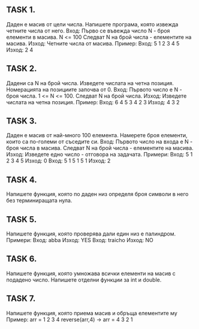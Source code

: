 ## TASK 1. 
Даден е масив от цели числа. Напишете програма, която извежда четните числа от него.
	Вход: Първо се въвежда число N - броя елементи в масива. N <= 100 Следват N на брой числа - елементите на масива.
	Изход: Четните числа от масива.
	Пример:
	Вход:
	5
	1 2 3 4 5
	Изход:
	2 4

## TASK 2. 
Дадени са N на брой числа. Изведете числата на четна позиция. Номерацията на позициите започва от 0.
	Вход: Първото число е N - броя числа. 1 <= N <= 100. Следват N на брой числа.
	Изход: Изведете числата на четна позиция.
	Пример:
	Вход:
	6
	4 5 3 4 2 3
	Изход:
	4 3 2

## TASK 3. 
Даден е масив от най-много 100 елемента. Намерете броя елементи, които са по-големи от съседите си.
	Вход: Първото число на входа е N - броя числа в масива. Следват N на брой числа - елементите на масива.
	Изход: Изведете едно число - отговора на задачата.
	Примери:
	Вход:
	5
	1 2 3 4 5
	Изход:
	0
	Вход:
	5
	1 5 1 5 1
	Изход:
	2

## TASK 4. 
Напишете функция, която по даден низ определя броя символи в него без терминиращата нула.

## TASK 5. 
Напишете функция, която проверява дали един низ е палиндром.
	Примери:
	Вход:
	abba
	Изход:
	YES
	Вход:
	traicho
	Изход:
	NO

## TASK 6. 
Напишете функция, която умножава всички елементи на масив с подадено число. Напишете отделни функции за int и double.

## TASK 7. 
Напишете функция, която приема масив и обръща елементите му
	Пример:
	arr = 1 2 3 4
	reverse(arr,4) -> arr = 4 3 2 1

	
